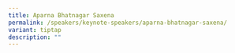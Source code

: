 ```yaml
---
title: Aparna Bhatnagar Saxena
permalink: /speakers/keynote-speakers/aparna-bhatnagar-saxena/
variant: tiptap
description: ""
---
```

<p></p>